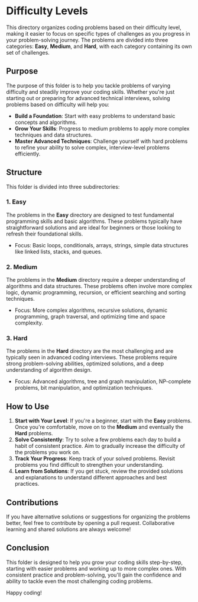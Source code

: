 # Difficulty Levels

This directory organizes coding problems based on their difficulty level, making it easier to focus on specific types of challenges as you progress in your problem-solving journey. The problems are divided into three categories: **Easy**, **Medium**, and **Hard**, with each category containing its own set of challenges.

## Purpose

The purpose of this folder is to help you tackle problems of varying difficulty and steadily improve your coding skills. Whether you're just starting out or preparing for advanced technical interviews, solving problems based on difficulty will help you:

- **Build a Foundation**: Start with easy problems to understand basic concepts and algorithms.
- **Grow Your Skills**: Progress to medium problems to apply more complex techniques and data structures.
- **Master Advanced Techniques**: Challenge yourself with hard problems to refine your ability to solve complex, interview-level problems efficiently.

## Structure

This folder is divided into three subdirectories:

### 1. Easy

The problems in the **Easy** directory are designed to test fundamental programming skills and basic algorithms. These problems typically have straightforward solutions and are ideal for beginners or those looking to refresh their foundational skills.

- Focus: Basic loops, conditionals, arrays, strings, simple data structures like linked lists, stacks, and queues.

### 2. Medium

The problems in the **Medium** directory require a deeper understanding of algorithms and data structures. These problems often involve more complex logic, dynamic programming, recursion, or efficient searching and sorting techniques.

- Focus: More complex algorithms, recursive solutions, dynamic programming, graph traversal, and optimizing time and space complexity.

### 3. Hard

The problems in the **Hard** directory are the most challenging and are typically seen in advanced coding interviews. These problems require strong problem-solving abilities, optimized solutions, and a deep understanding of algorithm design.

- Focus: Advanced algorithms, tree and graph manipulation, NP-complete problems, bit manipulation, and optimization techniques.

## How to Use

1. **Start with Your Level**: If you're a beginner, start with the **Easy** problems. Once you're comfortable, move on to the **Medium** and eventually the **Hard** problems.
2. **Solve Consistently**: Try to solve a few problems each day to build a habit of consistent practice. Aim to gradually increase the difficulty of the problems you work on.
3. **Track Your Progress**: Keep track of your solved problems. Revisit problems you find difficult to strengthen your understanding.
4. **Learn from Solutions**: If you get stuck, review the provided solutions and explanations to understand different approaches and best practices.

## Contributions

If you have alternative solutions or suggestions for organizing the problems better, feel free to contribute by opening a pull request. Collaborative learning and shared solutions are always welcome!

## Conclusion

This folder is designed to help you grow your coding skills step-by-step, starting with easier problems and working up to more complex ones. With consistent practice and problem-solving, you'll gain the confidence and ability to tackle even the most challenging coding problems.

Happy coding!
